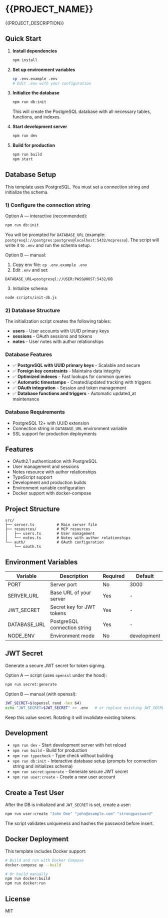 # {{PROJECT_NAME}}

{{PROJECT_DESCRIPTION}}

## Quick Start

1. **Install dependencies**
   ```bash
   npm install
   ```

2. **Set up environment variables**
   ```bash
   cp .env.example .env
   # Edit .env with your configuration
   ```

3. **Initialize the database**
   ```bash
   npm run db:init
   ```
   This will create the PostgreSQL database with all necessary tables, functions, and indexes.

4. **Start development server**
   ```bash
   npm run dev
   ```

5. **Build for production**
   ```bash
   npm run build
   npm start
   ```

## Database Setup

This template uses PostgreSQL. You must set a connection string and initialize the schema.

### 1) Configure the connection string

Option A — interactive (recommended):
```bash
npm run db:init
```
You will be prompted for `DATABASE_URL` (example: `postgresql://postgres:postgres@localhost:5432/mcpresso`). The script will write it to `.env` and run the schema setup.

Option B — manual:
1. Copy env file: `cp .env.example .env`
2. Edit `.env` and set:
```
DATABASE_URL=postgresql://USER:PASS@HOST:5432/DB
```
3. Initialize schema:
```bash
node scripts/init-db.js
```

### 2) Database Structure

The initialization script creates the following tables:

- **users** - User accounts with UUID primary keys
- **sessions** - OAuth sessions and tokens
- **notes** - User notes with author relationships

### Database Features

- ✅ **PostgreSQL with UUID primary keys** - Scalable and secure
- ✅ **Foreign key constraints** - Maintains data integrity
- ✅ **Optimized indexes** - Fast lookups for common queries
- ✅ **Automatic timestamps** - Created/updated tracking with triggers
- ✅ **OAuth integration** - Session and token management
- ✅ **Database functions and triggers** - Automatic updated_at maintenance

### Database Requirements

- PostgreSQL 12+ with UUID extension
- Connection string in `DATABASE_URL` environment variable
- SSL support for production deployments

## Features

- OAuth2.1 authentication with PostgreSQL
- User management and sessions
- Notes resource with author relationships
- TypeScript support
- Development and production builds
- Environment variable configuration
- Docker support with docker-compose

## Project Structure

```
src/
├── server.ts          # Main server file
├── resources/         # MCP resources
│   ├── users.ts       # User management
│   └── notes.ts       # Notes with author relationships
└── auth/              # OAuth configuration
    └── oauth.ts
```

## Environment Variables

| Variable | Description | Required | Default |
|----------|-------------|----------|---------|
| PORT | Server port | No | 3000 |
| SERVER_URL | Base URL of your server | Yes | - |
| JWT_SECRET | Secret key for JWT tokens | Yes | - |
| DATABASE_URL | PostgreSQL connection string | Yes | - |
| NODE_ENV | Environment mode | No | development |

## JWT Secret

Generate a secure JWT secret for token signing.

Option A — script (uses `openssl` under the hood):
```bash
npm run secret:generate
```

Option B — manual (with openssl):
```bash
JWT_SECRET=$(openssl rand -hex 64)
echo "JWT_SECRET=$JWT_SECRET" >> .env   # or replace existing JWT_SECRET in .env
```

Keep this value secret. Rotating it will invalidate existing tokens.

## Development

- `npm run dev` - Start development server with hot reload
- `npm run build` - Build for production
- `npm run typecheck` - Type check without building
- `npm run db:init` - Interactive database setup (prompts for connection string and initializes schema)
- `npm run secret:generate` - Generate secure JWT secret
- `npm run user:create` - Create a new user account

## Create a Test User

After the DB is initialized and `JWT_SECRET` is set, create a user:

```bash
npm run user:create "John Doe" "john@example.com" "strongpassword"
```

The script validates uniqueness and hashes the password before insert.

## Docker Deployment

This template includes Docker support:

```bash
# Build and run with Docker Compose
docker-compose up --build

# Or build manually
npm run docker:build
npm run docker:run
```

## License

MIT 